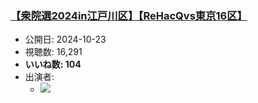 ### [【衆院選2024in江戸川区】【ReHacQvs東京16区】](https://www.youtube.com/watch?v=yoDfd5E_WgE)
-   公開日: 2024-10-23
-   視聴数: 16,291
-   **いいね数: 104**
-   出演者: 
    - [![](https://img.youtube.com/vi/yoDfd5E_WgE/hqdefault.jpg)](https://www.youtube.com/watch?v=yoDfd5E_WgE)
